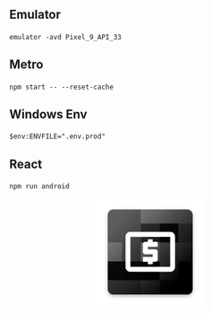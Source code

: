 ## Emulator
`emulator -avd Pixel_9_API_33`

## Metro
`npm start -- --reset-cache`

## Windows Env
`$env:ENVFILE=".env.prod"`

## React
`npm run android`

<p align="center">
  <img src="https://raw.githubusercontent.com/awilliams-2020/TimeIsMoney/refs/heads/main/android/app/src/main/res/mipmap-xxxhdpi/ic_launcher.png" alt="TimeIsMoney image"/>
</p>
